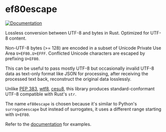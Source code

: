 # ef80escape

[![Documentation](https://docs.rs/ef80escape/badge.svg)](https://docs.rs/ef80escape)

Lossless conversion between UTF-8 and bytes in Rust. Optimized for UTF-8 content.

Non-UTF-8 bytes (>= 128) are encoded in a subset of Unicode Private Use Area `U+EF80`..`U+EFFF`. Conflicted Unicode characters are escaped by prefixing `U+EF00`.

This can be useful to pass mostly UTF-8 but occasionally invalid UTF-8 data as text-only format like JSON for processing, after receiving the processed text back, reconstruct the original data losslessly.

Unlike [PEP 383](https://peps.python.org/pep-0383), [wtf8](https://docs.rs/wtf8/), [cesu8](https://docs.rs/cesu8), this library produces standard-conformant UTF-8 compatible with Rust's `str`.

The name `ef80escape` is chosen because it's similar to Python's `surrogateescape` but instead of surrogates, it uses a different range starting with `U+EF80`.

Refer to the [documentation](https://docs.rs/ef80escape/latest/ef80escape/fn.bytes_to_str.html) for examples.
